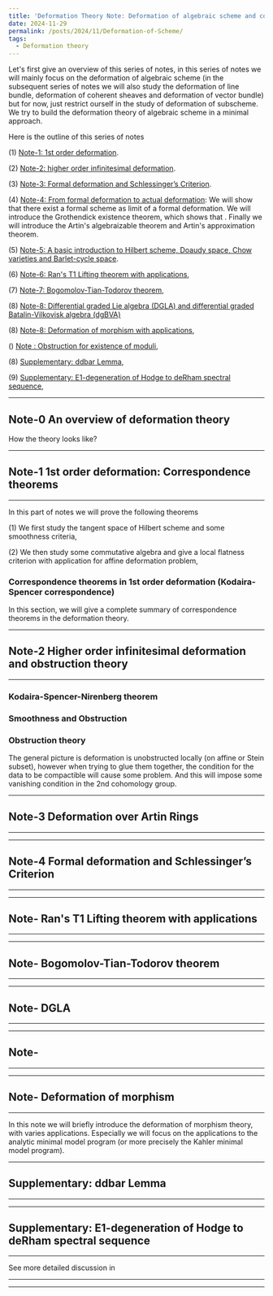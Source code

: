 ```yaml
---
title: 'Deformation Theory Note: Deformation of algebraic scheme and complex spaces'
date: 2024-11-29
permalink: /posts/2024/11/Deformation-of-Scheme/
tags:
  - Deformation theory
---
```


Let's first give an overview of this series of notes, in this series of notes we will mainly focus on the deformation of algebraic scheme (in the subsequent series of notes we will also study the deformation of line bundle, deformation of coherent sheaves and deformation of vector bundle) but for now, just restrict ourself in the study of deformation of subscheme. We try to build the deformation theory of algebraic scheme in a minimal approach. 

Here is the outline of this series of notes

(1) [Note-1: 1st order deformation](https://yilimath.github.io/files/Deformation/1stDef.pdf).


(2) [Note-2: higher order infinitesimal deformation](https://yilimath.github.io/files/Deformation/higherDef.pdf).

(3) [Note-3: Formal deformation and Schlessinger’s Criterion](https://yilimath.github.io/files/Deformation/FormalDef.pdf).

(4) [Note-4: From formal deformation to actual deformation]((https://yilimath.github.io/files/Deformation/ArtinDef.pdf)): We will show that there exist a formal scheme as limit of a formal deformation. We will introduce the Grothendick existence theorem, which shows that . Finally we will introduce the Artin's algebraizable theorem and Artin's approximation theorem. 

(5) [Note-5: A basic introduction to Hilbert scheme, Doaudy space, Chow varieties and Barlet-cycle space](https://yilimath.github.io/files/Deformation/HilbertScheme.pdf).


(6) [Note-6: Ran's T1 Lifting theorem with applications](),

(7) [Note-7: Bogomolov-Tian-Todorov theorem](), 

(8) [Note-8: Differential graded Lie algebra (DGLA) and differential graded Batalin-Vilkovisk algebra (dgBVA)]()


(8) [Note-8: Deformation of morphism with applications](),

()  [Note : Obstruction for existence of moduli](),

(8) [Supplementary: ddbar Lemma](),

(9) [Supplementary: E1-degeneration of Hodge to deRham spectral sequence](),


---
## Note-0 An overview of deformation theory


How the theory looks like? 




---
## Note-1 1st order deformation: Correspondence theorems
---

In this part of notes we will prove the following theorems


(1) We first study the tangent space of Hilbert scheme and some smoothness criteria,

(2) We then study some commutative algebra and give a local flatness criterion with application for affine deformation problem,

### Correspondence theorems in 1st order deformation (Kodaira-Spencer correspondence)


In this section, we will give a complete summary of correspondence theorems in the deformation theory. 

---
## Note-2 Higher order infinitesimal deformation and obstruction theory
---


### Kodaira-Spencer-Nirenberg theorem



### Smoothness and Obstruction


### Obstruction theory

The general picture is deformation is unobstructed locally (on affine or Stein subset), however when trying to glue them together, the condition for the data to be compactible will cause some problem. And this will impose some vanishing condition in the 2nd cohomology group.



---
## Note-3 Deformation over Artin Rings
---


---
## Note-4 Formal deformation and Schlessinger’s Criterion
---



---
## Note- Ran's T1 Lifting theorem with applications
---



---
## Note- Bogomolov-Tian-Todorov theorem
---


---
## Note- DGLA
---

---
## Note- 
---



---
## Note- Deformation of morphism
---

In this note we will briefly introduce the deformation of morphism theory, with varies applications. Especially we will focus on the applications to the analytic minimal model program (or more precisely the Kahler minimal model program).




---
## Supplementary: ddbar Lemma
---


---
## Supplementary: E1-degeneration of Hodge to deRham spectral sequence
---

See more detailed discussion in 



---

---